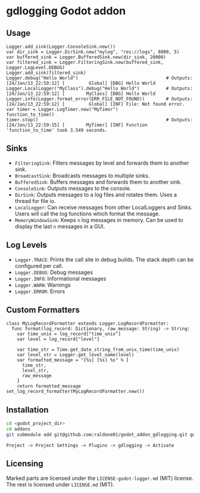 # gdlogging Godot addon

## Usage

```gdscript
Logger.add_sink(Logger.ConsoleSink.new())
var dir_sink = Logger.DirSink.new("mylog", "res://logs", 8000, 5)
var buffered_sink = Logger.BufferedSink.new(dir_sink, 20000)
var filtered_sink = Logger.FilteringSink.new(buffered_sink, Logger.LogLevel.DEBUG)
Logger.add_sink(filtered_sink)
Logger.debug("Hello World")                                 # Outputs: [24/Jan/13_22:59:12] [         Global] [DBG] Hello World
Logger.LocalLogger("MyClass").debug("Hello World")          # Outputs: [24/Jan/13_22:59:12] [        MyClass] [DBG] Hello World
Logger.info(Logger.format_error(ERR_FILE_NOT_FOUND))        # Outputs: [24/Jan/13_22:59:12] [         Global] [INF] File: Not found error.
var timer = Logger.LogTimer.new("MyTimer")
function_to_time()
timer.stop()                                                # Outputs: [24/Jan/13_22:59:15] [        MyTimer] [INF] Function 'function_to_time' took 3.549 seconds.
```

## Sinks

* `FilteringSink`: Filters messages by level and forwards them to another sink.
* `BroadcastSink`: Broadcasts messages to multiple sinks.
* `BufferedSink`: Buffers messages and forwards them to another sink.
* `ConsoleSink`: Outputs messages to the console.
* `DirSink`: Outputs messages to a log files and rotates them. Uses a thread for file io.
* `LocalLogger`: Can receive messages from other LocalLoggers and Sinks. Users will call the log functions which format the message.
* `MemoryWindowSink`: Keeps `n` log messages in memory. Can be used to display the last `n` messages in a GUI.

## Log Levels

* `Logger.TRACE`: Prints the call site in debug builds. The stack depth can be configured per call.
* `Logger.DEBUG`: Debug messages
* `Logger.INFO`: Informational messages
* `Logger.WARN`: Warnings
* `Logger.ERROR`: Errors

## Custom Formatters

```gdscript
class MyLogRecordFormatter extends Logger.LogRecordFormatter:
  func format(log_record: Dictionary, raw_message: String) -> String:
    var time_unix = log_record["time_unix"]
    var level = log_record["level"]

    var time_str = Time.get_date_string_from_unix_time(time_unix)
    var level_str = Logger.get_level_name(level)
    var formatted_message = "[%s] [%s] %s" % [
      time_str,
      level_str,
      raw_message
    ]
    return formatted_message
set_log_record_formatter(MyLogRecordFormatter.new())
```

## Installation

```bash
cd <godot_project_dir>
cd addons
git submodule add git@github.com:raldone01/godot_addon_gdlogging.git gdlogging
```

`Project -> Project Settings -> Plugins -> gdlogging -> Activate`

## Licensing

Marked parts are licensed under the `LICENSE-godot-logger.md` (MIT) license.
The rest is licensed under `LICENSE.md` (MIT).
